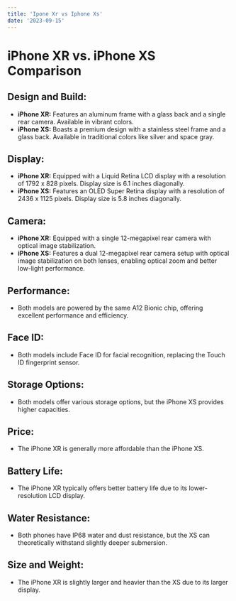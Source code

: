 ```yaml
---
title: 'Ipone Xr vs Iphone Xs'
date: '2023-09-15'
---
```


# iPhone XR vs. iPhone XS Comparison

## Design and Build:

- **iPhone XR:** Features an aluminum frame with a glass back and a single rear camera. Available in vibrant colors.
- **iPhone XS:** Boasts a premium design with a stainless steel frame and a glass back. Available in traditional colors like silver and space gray.

## Display:

- **iPhone XR:** Equipped with a Liquid Retina LCD display with a resolution of 1792 x 828 pixels. Display size is 6.1 inches diagonally.
- **iPhone XS:** Features an OLED Super Retina display with a resolution of 2436 x 1125 pixels. Display size is 5.8 inches diagonally.

## Camera:

- **iPhone XR:** Equipped with a single 12-megapixel rear camera with optical image stabilization.
- **iPhone XS:** Features a dual 12-megapixel rear camera setup with optical image stabilization on both lenses, enabling optical zoom and better low-light performance.

## Performance:

- Both models are powered by the same A12 Bionic chip, offering excellent performance and efficiency.

## Face ID:

- Both models include Face ID for facial recognition, replacing the Touch ID fingerprint sensor.

## Storage Options:

- Both models offer various storage options, but the iPhone XS provides higher capacities.

## Price:

- The iPhone XR is generally more affordable than the iPhone XS.

## Battery Life:

- The iPhone XR typically offers better battery life due to its lower-resolution LCD display.

## Water Resistance:

- Both phones have IP68 water and dust resistance, but the XS can theoretically withstand slightly deeper submersion.

## Size and Weight:

- The iPhone XR is slightly larger and heavier than the XS due to its larger display.